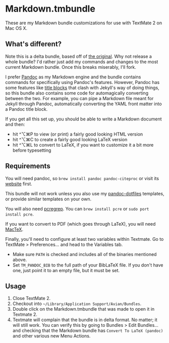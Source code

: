 # Markdown.tmbundle

These are my Markdown bundle customizations for use with TextMate 2 on Mac OS X.

## What's different?

Note this is a delta bundle, based off of [the original](https://github.com/textmate/markdown.tmbundle). Why not release a whole bundle?  I'd rather just add my commands and changes to the most current Markdown bundle. Once this breaks miserably, I'll fork.

I prefer [Pandoc][pandoc] as my Markdown engine and the bundle contains commands for specifically using Pandoc's features.  However, Pandoc has some features like [title blocks](http://johnmacfarlane.net/pandoc/README.html#extension-pandoc_title_block) that clash with Jekyll's way of doing things, so this bundle also contains some code for automagically converting between the two.  For example, you can pipe a Markdown file meant for Jekyll through Pandoc, automatically converting the YAML front matter into a Pandoc title block.

If you get all this set up, you should be able to write a Markdown document and then:

- hit ^⌥⌘P to view (or print) a fairly good looking HTML version
- hit ^⌥⌘C to create a fairly good looking LaTeX version
- hit ^⌥⌘L to convert to LaTeX, if you want to customize it a bit more before typesetting

[pandoc]: http://johnmacfarlane.net/pandoc/

## Requirements

You will need pandoc, so `brew install pandoc pandoc-citeproc` or visit its [website][pandoc] first.

This bundle will not work unless you also use my [pandoc-dotfiles](https://github.com/powerpak/pandoc-dotfiles) templates, or provide similar templates on your own.

You will also need [pcregrep](http://unixhelp.ed.ac.uk/CGI/man-cgi?pcregrep).  You can `brew install pcre` or `sudo port install pcre`.

If you want to convert to PDF (which goes through LaTeX), you will need [MacTeX](https://tug.org/mactex/).

Finally, you'll need to configure at least two variables within Textmate.  Go to TextMate > Preferences... and head to the Variables tab.

- Make sure `PATH` is checked and includes all of the binaries mentioned above.
- Set `TM_PANDOC_BIB` to the full path of your BibLaTeX file.  If you don't have one, just point it to an empty file, but it must be set.

## Usage

1. Close TextMate 2.
2. Checkout into `~/Library/Application Support/Avian/Bundles`.
3. Double click on the Markdown.tmbundle that was made to open it in Textmate 2.
4. Textmate will complain that the bundle is in delta format.  No matter; it will still work.  You can verify this by going to Bundles > Edit Bundles... and checking that the Markdown bundle has `Convert To LaTeX (pandoc)` and other various new Menu Actions.